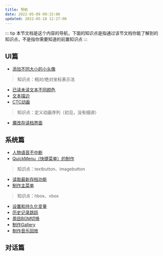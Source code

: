 ```yaml
---
title: 导航
date: 2022-05-09 09:15:00
updated: 2022-05-18 12:27:00
---
```


::: tip
本节文档是这个内容的导航，下面的知识点是指通过该节文档你能了解到的知识点，不是指你需要知道的前置知识点
:::

## UI篇

- [添加不同大小的小头像](/renpy/添加不同大小的小头像.html)

> 知识点：相对/绝对坐标表示法

- [已读未读文本不同颜色](/renpy/已读未读文本不同颜色.html)
- [文本描边](/renpy/文本描边.html)
- [CTC动画](/renpy/CTC动画.html)

> 知识点：定义动画序列（初见，没有细讲）

- [魔改存读档界面](/renpy/魔改存读档界面.html)

## 系统篇

- [人物语音不中断](/renpy/人物语音不中断.html)
- [QuickMenu（快捷菜单）的制作](/renpy/QuickMenu（快捷菜单）的制作.html)

> 知识点：textbutton、imagebutton

- [读取最新存档功能](/renpy/读取最新存档功能.html)
- [制作主菜单](/renpy/制作主菜单.html)

> 知识点：hbox、vbox

- [设置和持久化变量](/renpy/设置和持久化变量.html)
- [历史记录跳跃](/renpy/历史记录跳跃.html)
- [周目BGM切换](/renpy/周目BGM切换.html)
- [制作Gallery](/renpy/制作Gallery.html)
- [制作音乐回放](/renpy/制作音乐回放.html)

## 对话篇
